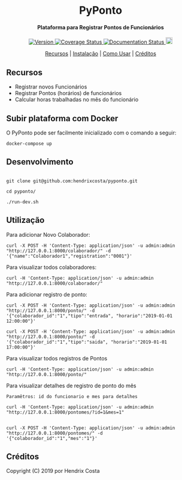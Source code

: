 
<h1 align="center">
  PyPonto
  <br>
</h1>

<h4 align="center">Plataforma para Registrar Pontos de Funcionários</h4>

<p align="center">

  <a href="https://travis-ci.org/hendrixcosta/pyponto">
    <img src="https://travis-ci.org/hendrixcosta/pyponto.svg?branch=master&style=flat-square" alt="Version">
  </a>
  
  <a href='https://coveralls.io/github/hendrixcosta/pyponto?branch=master'>
    <img src='https://coveralls.io/repos/github/hendrixcosta/pyponto/badge.svg?branch=master' alt='Coverage Status' />
  </a>

  <a href='https://pyponto.readthedocs.io/en/latest/?badge=latest'>
    <img src='https://readthedocs.org/projects/pyponto/badge/?version=latest' alt='Documentation Status' />
  </a>

  <a href="https://badge.fury.io/py/pyponto">
    <img src="https://badge.fury.io/py/pyponto.svg" alt="PyPI version" height="18">
  </a>
  
  
<p align="center">
  <a href="#recursos">Recursos</a> |
  <a href="#instalação">Instalação</a> |
  <a href="#como-usar">Como Usar</a> |
  <a href="#créditos">Créditos</a>
</p>


## Recursos

-   Registrar novos Funcionários
-   Registrar Pontos (horários) de funcionários
-   Calcular horas trabalhadas no mês do funcionário


## Subir plataforma com Docker

O PyPonto pode ser facilmente inicializado com o comando a seguir:

```shell
docker-compose up
```


## Desenvolvimento


```shell

git clone git@github.com:hendrixcosta/pyponto.git

cd pyponto/

./run-dev.sh

```



## Utilização


Para adicionar Novo Colaborador:
```shell
curl -X POST -H 'Content-Type: application/json' -u admin:admin "http://127.0.0.1:8000/colaborador/" -d '{"name":"Colaborador1","registration":"0001"}'
```

Para visualizar todos colaboradores:
```shell
curl -H 'Content-Type: application/json' -u admin:admin "http://127.0.0.1:8000/colaborador/"
```

Para adicionar registro de ponto:
```shell
curl -X POST -H 'Content-Type: application/json' -u admin:admin "http://127.0.0.1:8000/ponto/" -d '{"colaborador_id":"1","tipo":"entrada", "horario":"2019-01-01 12:00:00"}'

curl -X POST -H 'Content-Type: application/json' -u admin:admin "http://127.0.0.1:8000/ponto/" -d '{"colaborador_id":"1","tipo":"saida", "horario":"2019-01-01 17:00:00"}'
```

Para visualizar todos registros de Pontos
```shell
curl -H 'Content-Type: application/json' -u admin:admin "http://127.0.0.1:8000/ponto/"
```

Para visualizar detalhes de registro de ponto do mês

    Paramêtros: id do funcionario e mes para detalhes

```shell
curl -H 'Content-Type: application/json' -u admin:admin "http://127.0.0.1:8000/pontomes/?id=1&mes=1"


curl -X POST -H 'Content-Type: application/json' -u admin:admin "http://127.0.0.1:8000/pontomes/" -d '{"colaborador_id":"1","mes":"1"}'
```


## Créditos

Copyright (C) 2019 por Hendrix Costa
